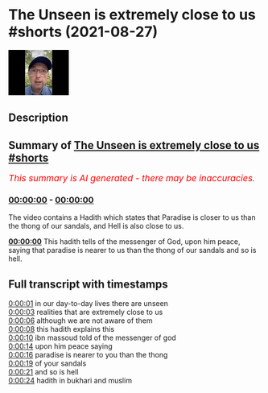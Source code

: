 # The Unseen is extremely close to us #shorts (2021-08-27)

![alt The Unseen is extremely close to us #shorts](c_EqjmTB9VE.jpg "The Unseen is extremely close to us #shorts")

## Description



## Summary of [The Unseen is extremely close to us #shorts](https://www.youtube.com/watch?v=c_EqjmTB9VE)


*<span style="color:red; font-size:125%">This summary is AI generated - there may be inaccuracies</span>. [](/)*

### [00:00:00](https://www.youtube.com/watch?v=c_EqjmTB9VE&t=0) - [00:00:00](https://www.youtube.com/watch?v=c_EqjmTB9VE&t=0)

The video contains a Hadith which states that Paradise is closer to us than the thong of our sandals, and Hell is also close to us.

**[00:00:00](https://www.youtube.com/watch?v=c_EqjmTB9VE&t=0)** This hadith tells of the messenger of God, upon him peace, saying that paradise is nearer to us than the thong of our sandals and so is hell.

## Full transcript with timestamps

[0:00:01](https://youtu.be/c_EqjmTB9VE?t=1) in our day-to-day lives there are unseen  
[0:00:03](https://youtu.be/c_EqjmTB9VE?t=3) realities that are extremely close to us  
[0:00:06](https://youtu.be/c_EqjmTB9VE?t=6) although we are not aware of them  
[0:00:08](https://youtu.be/c_EqjmTB9VE?t=8) this hadith explains this  
[0:00:10](https://youtu.be/c_EqjmTB9VE?t=10) ibn massoud told of the messenger of god  
[0:00:14](https://youtu.be/c_EqjmTB9VE?t=14) upon him peace saying  
[0:00:16](https://youtu.be/c_EqjmTB9VE?t=16) paradise is nearer to you than the thong  
[0:00:19](https://youtu.be/c_EqjmTB9VE?t=19) of your sandals  
[0:00:21](https://youtu.be/c_EqjmTB9VE?t=21) and so is hell  
[0:00:24](https://youtu.be/c_EqjmTB9VE?t=24) hadith in bukhari and muslim  
